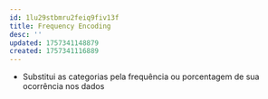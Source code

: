 ```yaml
---
id: 1lu29stbmru2feiq9fiv13f
title: Frequency Encoding
desc: ''
updated: 1757341148879
created: 1757341116889
---
```


- Substitui as categorias pela frequência ou porcentagem de sua ocorrência nos dados
